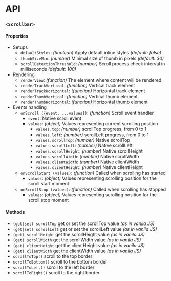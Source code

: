 # API

### `<Scrollbar>`
#### Properties
* Setups
    * `defaultStyles`: _(boolean)_ Apply default inline styles _(default: false)_
    * `thumbSizeMin`: _(number)_ Minimal size of thumb in pixels _(default: 30)_
    * `scrollDetectionThreshold`: _(number)_ Scroll process check interval in milliseconds _(default: 100)_
* Rendering
    * `renderView`: _(function)_ The element where content will be rendered
    * `renderTrackVertical`: _(function)_ Vertical track element
    * `renderTrackHorizontal`: _(function)_ Horizontal track element
    * `renderThumbVertical`: _(function)_ Vertical thumb element
    * `renderThumbHorizontal`: _(function)_ Horizontal thumb element
* Events handling
    * `onScroll ({event, ...values})`: _(function)_ Scroll event handler
        * `event`: Native scroll event
        * `values`: _(object)_ Values representing current scrolling position
            * `values.top`: _(number)_ scrollTop progress, from 0 to 1
            * `values.left`: _(number)_ scrollLeft progress, from 0  to 1
            * `values.scrollTop`: _(number)_ Native scrollTop
            * `values.scrollLeft`: _(number)_ Native scrollLeft
            * `values.scrollHeight`: _(number)_ Native scrollHeight
            * `values.scrollWidth`: _(number)_ Native scrollWidth
            * `values.clientWidth`: _(number)_ Native clientWidth 
            * `values.clientHeight`: _(number)_ Native clientHeight 
    * `onScrollStart (values)`: _(function)_ Called when scrolling has started
        * `values`: _(object)_ Values representing scrolling position for the scroll start moment
    * `onScrollStop (values)`: _(function)_ Called when scrolling has stopped
        * `values`: _(object)_ Values representing scrolling position for the scroll stop moment


#### Methods
* `(get|set) scrollTop` get or set the scrollTop value _(as in vanila JS)_
* `(get|set) scrollLeft` get or set the scrollLeft value _(as in vanila JS)_
* `(get) scrollHeight` get the scrollHeight value _(as in vanila JS)_
* `(get) scrollWidth` get the scrollWidth value _(as in vanila JS)_
* `(get) clientHeight` get the clientHeight value _(as in vanila JS)_
* `(get) clientWidth` get the clientWidth value _(as in vanila JS)_
* `scrollToTop()` scroll to the top border
* `scrollToBottom()` scroll to the bottom border
* `scrollToLeft()` scroll to the left border
* `scrollToRight()` scroll to the right border